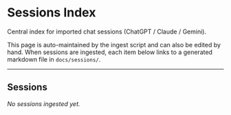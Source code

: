 # Sessions Index

Central index for imported chat sessions (ChatGPT / Claude / Gemini).

This page is auto-maintained by the ingest script and can also be edited by hand.
When sessions are ingested, each item below links to a generated markdown file in `docs/sessions/`.

---

## Sessions
_No sessions ingested yet._

<!--
The ingest step will replace the block above with a bullet list like:

- [2025-10-25 — GPT RTM Ethics Integration](sessions/2025-10-25—gpt-rtm-ethics-integration.md)
- [2025-10-26 — Claude Combo 1](sessions/claude-combo-1.md)
- [2025-10-26 — Grok Full Combo](sessions/grok-full-combo.md)
-->

